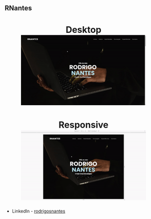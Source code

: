 
## RNantes

<h1 align="center">
   Desktop
   <br/>
   
   <img src="https://github.com/rodrigosnantes/rodrigosnantes.github.io/blob/main/portfolio01.gif" width="400" />
</h1>

<h1 align="center">
   Responsive
   <br/>
   
   <img src="https://github.com/rodrigosnantes/rodrigosnantes.github.io/blob/main/portfolio02.gif" width="400" />
</h1>

- LinkedIn -  [rodrigosnantes](https://www.linkedin.com/in/rodrigonantess/)
